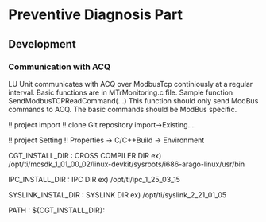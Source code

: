 
# Preventive Diagnosis Part
## Development

### Communication with ACQ

LU Unit communicates with ACQ over ModbusTcp continiously at a regular interval. 
Basic functions are in MTrMonitoring.c file. 
Sample function SendModbusTCPReadCommand(...)
This function should only send ModBus commands to ACQ. 
The basic commands should be ModBus specific. 

!! project import !!
clone Git repository
import->Existing....

!! project Setting !!
Properties -> C/C++Build -> Environment

CGT_INSTALL_DIR : CROSS COMPILER DIR
ex) /opt/ti/mcsdk_1_01_00_02/linux-devkit/sysroots/i686-arago-linux/usr/bin

IPC_INSTALL_DIR : IPC DIR
ex) /opt/ti/ipc_1_25_03_15

SYSLINK_INSTAL_DIR : SYSLINK DIR
ex) /opt/ti/syslink_2_21_01_05

PATH : 
${CGT_INSTALL_DIR}:
